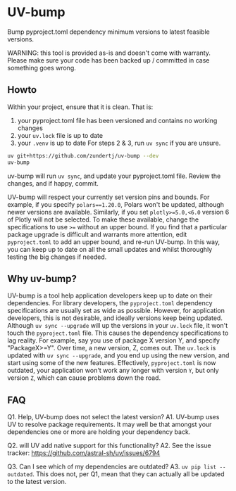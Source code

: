 # UV-bump

Bump pyproject.toml dependency minimum versions to latest feasible versions.

WARNING: this tool is provided as-is and doesn't come with warranty.
Please make sure your code has been backed up / committed in case something goes wrong.


## Howto

Within your project, ensure that it is clean. That is:
1. your pyproject.toml file has been versioned and contains no working changes
2. your `uv.lock` file is up to date
3. your `.venv` is up to date
For steps 2 & 3, run `uv sync` if you are unsure.

```bash
uv git+https://github.com/zundertj/uv-bump --dev
uv-bump
```
uv-bump will run `uv sync`, and update your pyproject.toml file.
Review the changes, and if happy, commit.

UV-bump will respect your currently set version pins and bounds.
For example, if you specify `polars==1.20.0`, Polars won't be updated, although newer versions are available.
Similarly, if you set `plotly>=5.0,<6.0` version 6 of Plotly will not be selected.
To make these available, change the specifications to use `>=` without an upper bound.
If you find that a particular package upgrade is difficult and warrants more attention, edit `pyproject.toml` to add an upper bound, and re-run
UV-bump.
In this way, you can keep up to date on all the small updates and whilst thoroughly testing the big changes if needed.


## Why uv-bump?
UV-bump is a tool help application developers keep up to date on their dependencies.
For library developers, the `pyproject.toml` dependency specifications are usually set as wide as possible.
However, for application developers, this is not desirable, and ideally versions keep being updated.
Although `uv sync --upgrade` will up the versions in your `uv.lock` file, it won't touch the `pyproject.toml` file.
This causes the dependency specifications to lag reality.
For example, say you use of package X version Y, and specify "PackageX>=Y".
Over time, a new version, Z, comes out.
The `uv.lock` is updated with `uv sync --upgrade`, and you end up using the new version, and start using some of the new features.
Effectively, `pyproject.toml` is now outdated, your application won't work any longer with version `Y`, but only version `Z`, which can cause problems down the road. 


## FAQ

Q1. Help, UV-bump does not select the latest version?
A1. UV-bump uses UV to resolve package requirements. It may well be that amongst your dependencies one or more are holding
   your dependency back.

Q2. will UV add native support for this functionality?
A2. See the issue tracker: https://github.com/astral-sh/uv/issues/6794

Q3. Can I see which of my dependencies are outdated?
A3. `uv pip list --outdated`. This does not, per Q1, mean that they can actually all be updated to the latest version.

